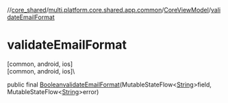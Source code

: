 //[core_shared](../../../index.md)/[multi.platform.core.shared.app.common](../index.md)/[CoreViewModel](index.md)/[validateEmailFormat](validate-email-format.md)

# validateEmailFormat

[common, android, ios]\
[common, android, ios]\

public final [Boolean](https://developer.android.com/reference/kotlin/java/lang/Boolean.html)[validateEmailFormat](validate-email-format.md)(MutableStateFlow&lt;[String](https://developer.android.com/reference/kotlin/java/lang/String.html)&gt;field, MutableStateFlow&lt;[String](https://developer.android.com/reference/kotlin/java/lang/String.html)&gt;error)
